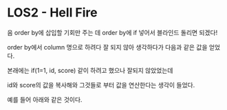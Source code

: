 # LOS2 - Hell Fire

음 order by에 삽입할 기회만 주는 데 order by에 if 넣어서 블라인드 돌리면 되겠다!

order by에서 column 명으로 하려다 잘 되지 않아 생각하다가 다음과 같은 값을 얻었다.

본래에는 if(1=1, id, score) 같이 하려고 했으나 잘되지 않았었는데

id와 score의 값을 복사해와 그것들로 부터 값을 연산한다는 생각이 들었다.

예를 들어 아래와 같은 것이다.